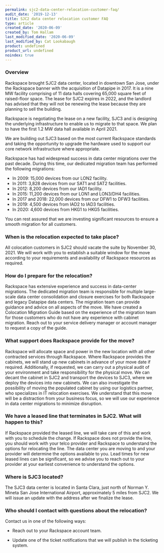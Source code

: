 ```yaml
---
permalink: sjc2-data-center-relocation-customer-faq/
audit_date: '2019-12-13'
title: SJC2 data center relocation customer FAQ
type: article
created_date: '2020-06-09'
created_by: Tom Hallam
last_modified_date: '2020-06-09'
last_modified_by: Cat Lookabaugh
product: undefined
product_url: undefined
noindex: true
---
```


### Overview

Rackspace brought SJC2 data center, located in downtown San Jose, under the
Rackspace banner with the acquisition of Datapipe in 2017. It is a nine MW
facility comprising of 11 data halls covering 65,000 square feet of raised-floor
space.  The lease for SJC2 expires in 2022, and the landlord has advised that
they will not be renewing the lease because they are planning to sell the building.

Rackspace is negotiating the lease on a new facility, SJC3 and is designing the
underlying infrastructure to enable us to migrate to that space. We plan to have
the first 1.2 MW data hall available in April 2021.

We are building out SJC3 based on the most current Rackspace standards and taking
the opportunity to upgrade the hardware used to support our core network
infrastructure where appropriate.

Rackspace has had widespread success in data center migrations over the past
decade. During this time, our dedicated migration team has performed the following
migrations:

-   In 2009: 15,000 devices from our LON2 facility.
-   In 2011: 3,828 devices from our SAT1 and SAT2 facilities.
-   In 2012: 8,200 devices from our IAD1 facility.
-   In 2015: 11,200 devices from our LON1 and LON3/DH4 facilities.
-   In 2017 and 2018: 22,000 devices from our DFW1 to DFW3 facilities.
-   In 2019: 4,500 devices from IAD2 to IAD3 facilities.
-   In 2020: 4,600 devices from HKG1 to HKG5 facilities.

You can rest assured that we are investing significant resources to ensure a
smooth migration for all customers.

### When is the relocation expected to take place?

All colocation customers in SJC2 should vacate the suite by November 30, 2021.
We will work with you to establish a suitable window for the move according to
your requirements and availability of Rackspace resources as required.

### How do I prepare for the relocation?

Rackspace has extensive experience and success in data-center migrations. The
dedicated migration team is responsible for multiple large-scale data center
consolidation and closure exercises for both Rackspace and legacy Datapipe data
centers. The migration team can provide guidance and advice on all aspects of
the move. We have created a Colocation Migration Guide based on the experience
of the migration team for those customers who do not have any experience with
cabinet migration. Reach out to your service delivery manager or account manager
to request a copy of the guide.

### What support does Rackspace provide for the move?

Rackspace will allocate space and power in the new location with all other
contracted services through Rackspace. Where Rackspace provides the cabinets,
we will stand up new cabinets in advance of your move date if required.
Additionally, if requested, we can carry out a physical audit of your environment
and take responsibility for the physical move. We can decant the cabinet in SJC2
and transport the devices to SJC3, where we deploy the devices into new cabinets.
We can also investigate the possibility of moving the populated cabinet by using
our logistics partner, who specializes in IT relocation exercises. We understand
that this move will be a distraction from your business focus, so we will use our
experience in data center migrations to minimize disruption.

### We have a leased line that terminates in SJC2. What will happen to this?

If Rackspace provided the leased line, we will take care of this and work with
you to schedule the change. If Rackspace does not provide the line, you should
work with your telco provider and Rackspace to understand the options for
relocating the line. The data center you are moving to and your provider will
determine the options available to you. Lead times for new leased lines can be
significant, so we advise you to reach out to your provider at your earliest
convenience to understand the options.

### Where is SJC3 located?

The SJC3 data center is located in Santa Clara, just north of Norman Y. Mineta
San Jose International Airport, approximately 5 miles from SJC2. We will issue
an update with the address after we finalize the lease.

### Who should I contact with questions about the relocation?

Contact us in one of the following ways:

- Reach out to your Rackspace account team.

- Update one of the ticket notifications that we will publish in the ticketing system.
